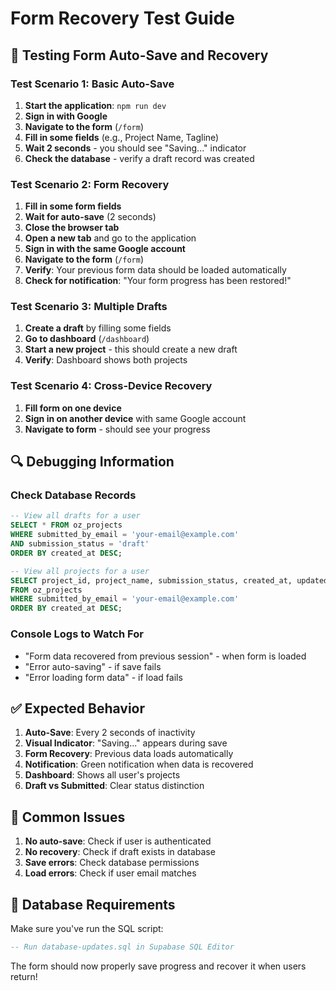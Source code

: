 # Form Recovery Test Guide

## 🧪 Testing Form Auto-Save and Recovery

### Test Scenario 1: Basic Auto-Save
1. **Start the application**: `npm run dev`
2. **Sign in with Google**
3. **Navigate to the form** (`/form`)
4. **Fill in some fields** (e.g., Project Name, Tagline)
5. **Wait 2 seconds** - you should see "Saving..." indicator
6. **Check the database** - verify a draft record was created

### Test Scenario 2: Form Recovery
1. **Fill in some form fields**
2. **Wait for auto-save** (2 seconds)
3. **Close the browser tab**
4. **Open a new tab** and go to the application
5. **Sign in with the same Google account**
6. **Navigate to the form** (`/form`)
7. **Verify**: Your previous form data should be loaded automatically
8. **Check for notification**: "Your form progress has been restored!"

### Test Scenario 3: Multiple Drafts
1. **Create a draft** by filling some fields
2. **Go to dashboard** (`/dashboard`)
3. **Start a new project** - this should create a new draft
4. **Verify**: Dashboard shows both projects

### Test Scenario 4: Cross-Device Recovery
1. **Fill form on one device**
2. **Sign in on another device** with same Google account
3. **Navigate to form** - should see your progress

## 🔍 Debugging Information

### Check Database Records
```sql
-- View all drafts for a user
SELECT * FROM oz_projects 
WHERE submitted_by_email = 'your-email@example.com' 
AND submission_status = 'draft'
ORDER BY created_at DESC;

-- View all projects for a user
SELECT project_id, project_name, submission_status, created_at, updated_at 
FROM oz_projects 
WHERE submitted_by_email = 'your-email@example.com'
ORDER BY created_at DESC;
```

### Console Logs to Watch For
- "Form data recovered from previous session" - when form is loaded
- "Error auto-saving" - if save fails
- "Error loading form data" - if load fails

## ✅ Expected Behavior

1. **Auto-Save**: Every 2 seconds of inactivity
2. **Visual Indicator**: "Saving..." appears during save
3. **Form Recovery**: Previous data loads automatically
4. **Notification**: Green notification when data is recovered
5. **Dashboard**: Shows all user's projects
6. **Draft vs Submitted**: Clear status distinction

## 🐛 Common Issues

1. **No auto-save**: Check if user is authenticated
2. **No recovery**: Check if draft exists in database
3. **Save errors**: Check database permissions
4. **Load errors**: Check if user email matches

## 🚀 Database Requirements

Make sure you've run the SQL script:
```sql
-- Run database-updates.sql in Supabase SQL Editor
```

The form should now properly save progress and recover it when users return! 